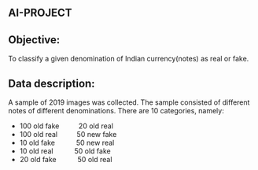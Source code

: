 ## AI-PROJECT

## Objective:
To classify a given denomination of Indian currency(notes) as real or fake.

## Data description:
A sample of 2019 images was collected. The sample consisted of different notes of different denominations. There are 10 categories, namely:

* 100 old fake          20 old real
* 100 old real          50 new fake
* 10 old fake           50 new real
* 10 old real           50 old fake
* 20 old fake           50 old real

